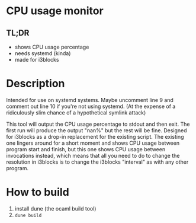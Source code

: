 # CPU usage monitor

## TL;DR

* shows CPU usage percentage
* needs systemd (kinda)
* made for i3blocks

# Description

Intended for use on systemd systems. Maybe uncomment line 9 and comment out
line 10 if you're not using systemd. (At the expense of a ridiculously slim
chance of a hypothetical symlink attack)

This tool will output the CPU usage percentage to stdout and then exit. The
first run will produce the output "nan%" but the rest will be fine. Designed
for i3blocks as a drop-in replacement for the existing script. The existing one
lingers around for a short moment and shows CPU usage between program start and
finish, but this one shows CPU usage between invocations instead, which means
that all you need to do to change the resolution in i3blocks is to change the
i3blocks "interval" as with any other program.

# How to build

1. install dune (the ocaml build tool)
2. `dune build`
